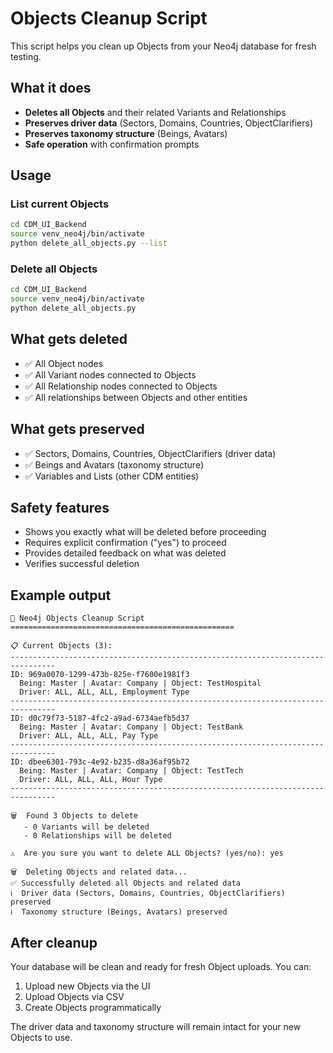 # Objects Cleanup Script

This script helps you clean up Objects from your Neo4j database for fresh testing.

## What it does

- **Deletes all Objects** and their related Variants and Relationships
- **Preserves driver data** (Sectors, Domains, Countries, ObjectClarifiers)
- **Preserves taxonomy structure** (Beings, Avatars)
- **Safe operation** with confirmation prompts

## Usage

### List current Objects
```bash
cd CDM_UI_Backend
source venv_neo4j/bin/activate
python delete_all_objects.py --list
```

### Delete all Objects
```bash
cd CDM_UI_Backend
source venv_neo4j/bin/activate
python delete_all_objects.py
```

## What gets deleted

- ✅ All Object nodes
- ✅ All Variant nodes connected to Objects
- ✅ All Relationship nodes connected to Objects
- ✅ All relationships between Objects and other entities

## What gets preserved

- ✅ Sectors, Domains, Countries, ObjectClarifiers (driver data)
- ✅ Beings and Avatars (taxonomy structure)
- ✅ Variables and Lists (other CDM entities)

## Safety features

- Shows you exactly what will be deleted before proceeding
- Requires explicit confirmation ("yes") to proceed
- Provides detailed feedback on what was deleted
- Verifies successful deletion

## Example output

```
🧹 Neo4j Objects Cleanup Script
==================================================

📋 Current Objects (3):
--------------------------------------------------------------------------------
ID: 969a0070-1299-473b-825e-f7600e1981f3
  Being: Master | Avatar: Company | Object: TestHospital
  Driver: ALL, ALL, ALL, Employment Type
--------------------------------------------------------------------------------
ID: d0c79f73-5187-4fc2-a9ad-6734aefb5d37
  Being: Master | Avatar: Company | Object: TestBank
  Driver: ALL, ALL, ALL, Pay Type
--------------------------------------------------------------------------------
ID: dbee6301-793c-4e92-b235-d8a36af95b72
  Being: Master | Avatar: Company | Object: TestTech
  Driver: ALL, ALL, ALL, Hour Type
--------------------------------------------------------------------------------

🗑️  Found 3 Objects to delete
   - 0 Variants will be deleted
   - 0 Relationships will be deleted

⚠️  Are you sure you want to delete ALL Objects? (yes/no): yes

🗑️  Deleting Objects and related data...
✅ Successfully deleted all Objects and related data
ℹ️  Driver data (Sectors, Domains, Countries, ObjectClarifiers) preserved
ℹ️  Taxonomy structure (Beings, Avatars) preserved
```

## After cleanup

Your database will be clean and ready for fresh Object uploads. You can:

1. Upload new Objects via the UI
2. Upload Objects via CSV
3. Create Objects programmatically

The driver data and taxonomy structure will remain intact for your new Objects to use.
